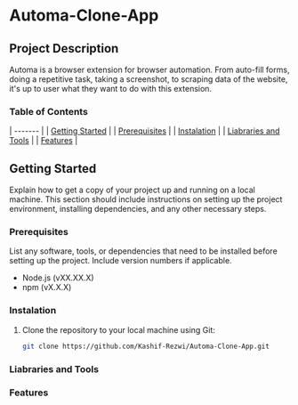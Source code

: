 # Automa-Clone-App

## Project Description

Automa is a browser extension for browser automation. From auto-fill forms, doing a repetitive task, taking a screenshot, to scraping data of the website, it's up to user what they want to do with this extension.

### Table of Contents

| ------- |
| [Getting Started](#getting-started) |
| [Prerequisites](#prerequisites) |
| [Instalation](#instalation) |
| [Liabraries and Tools](#liabraries-and-tools) |
| [Features](#features) |

## Getting Started

Explain how to get a copy of your project up and running on a local machine. This section should include instructions on setting up the project environment, installing dependencies, and any other necessary steps.

### Prerequisites

List any software, tools, or dependencies that need to be installed before setting up the project. Include version numbers if applicable.

- Node.js (vXX.XX.X)
- npm (vX.X.X)

### Instalation

1. Clone the repository to your local machine using Git:

   ```bash
   git clone https://github.com/Kashif-Rezwi/Automa-Clone-App.git
   ```

### Liabraries and Tools

### Features
